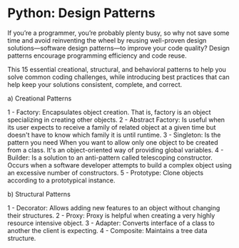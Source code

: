 # Python: Design Patterns

If you’re a programmer, you’re probably plenty busy, so why not save some time and avoid reinventing the wheel by reusing well-proven design solutions—software design patterns—to improve your code quality? Design patterns encourage programming efficiency and code reuse.

This 15 essential creational, structural, and behavioral patterns to help you solve common coding challenges, while introducing best practices that can help keep your solutions consistent, complete, and correct.

a) Creational Patterns

1 - Factory: Encapsulates object creation. That is, factory is an object specializing in creating other objects.
2 - Abstract Factory: Is useful when its user expects to receive a family of related object at a given time but doesn't have to know which family it is until runtime.
3 - Singleton: Is the pattern you need When you want to allow only one object to be created from a class. It's an object-oriented way of providing global variables.
4 - Builder: Is a solution to an anti-pattern called telescoping constructor. Occurs when a software developer attempts to build a complex object using an excessive number of constructors.
5 - Prototype: Clone objects according to a prototypical instance. 

b) Structural Patterns

1 - Decorator: Allows adding new features to an object without changing their structures.
2 - Proxy: Proxy is helpful when creating a very highly resource intensive object.
3 - Adapter: Converts interface of a class to another the client is expecting.
4 - Composite: Maintains a tree data structure.
